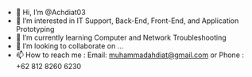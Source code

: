 - 👋 Hi, I’m @Achdiat03
- 👀 I’m interested in IT Support, Back-End, Front-End, and Application Prototyping
- 🌱 I’m currently learning Computer and Network Troubleshooting
- 💞️ I’m looking to collaborate on ...
- 📫 How to reach me  : Email: muhammadahdiat@gmail.com or Phone : +62 812 8260 6230

<!---
Achdiat03/Achdiat03 is a ✨ special ✨ repository because its `README.md` (this file) appears on your GitHub profile.
You can click the Preview link to take a look at your changes.
--->
